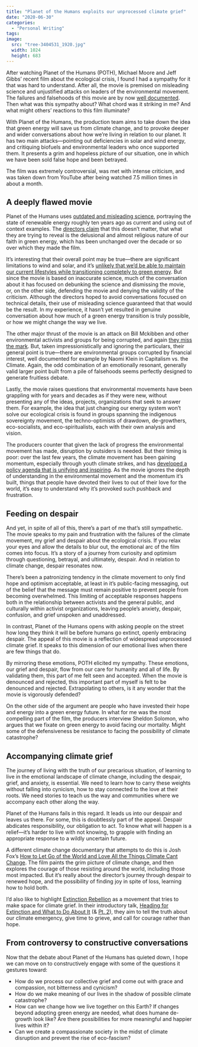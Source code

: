 ```yaml
---
title: "Planet of the Humans exploits our unprocessed climate grief"
date: "2020-06-30"
categories: 
  - "Personal Writing"
tags: 
image: 
  src: "tree-3404531_1920.jpg"
  width: 1024
  height: 683
---
```


After watching Planet of the Humans (POTH), Michael Moore and Jeff Gibbs’ recent film about the ecological crisis, I found I had a sympathy for it that was hard to understand. After all, the movie is premised on misleading science and unjustified attacks on leaders of the environmental movement. The failures and falsehoods of this movie are by now [well documented](http://getenergysmartnow.com/2020/04/25/moores-boorish-planet-of-the-humans-an-annotated-collection/). Then what was this sympathy about? What chord was it striking in me? And what might others’ reactions to this film illuminate?

With Planet of the Humans, the production team aims to take down the idea that green energy will save us from climate change, and to provoke deeper and wider conversations about how we’re living in relation to our planet. It has two main attacks—pointing out deficiencies in solar and wind energy, and critiquing biofuels and environmental leaders who once supported them. It presents a grim and hopeless picture of our situation, one in which we have been sold false hope and been betrayed.

The film was extremely controversial, was met with intense criticism, and was taken down from YouTube after being watched 7.5 million times in about a month.

## A deeply flawed movie

Planet of the Humans uses [outdated and misleading science](https://ketanjoshi.co/2020/04/24/planet-of-the-humans-a-reheated-mess-of-lazy-old-myths/), portraying the state of renewable energy roughly ten years ago as current and using out of context examples. The [directors claim](https://www.youtube.com/watch?v=674qCYOcMXo&t=3173s) that this doesn’t matter, that what they are trying to reveal is the delusional and almost religious nature of our faith in green energy, which has been unchanged over the decade or so over which they made the film.

It’s interesting that their overall point may be true—there are significant limitations to wind and solar, and it’s [unlikely that we’d be able to maintain our current lifestyles while transitioning completely to green energy](https://www.postcarbon.org/review-planet-of-the-humans/). But since the movie is based on inaccurate science, much of the conversation about it has focused on debunking the science and dismissing the movie, or, on the other side, defending the movie and denying the validity of the criticism. Although the directors hoped to avoid conversations focused on technical details, their use of misleading science guaranteed that that would be the result. In my experience, it hasn’t yet resulted in genuine conversation about how much of a green energy transition is truly possible, or how we might change the way we live.

The other major thrust of the movie is an attack on Bill Mckibben and other environmental activists and groups for being corrupted, and again [they miss the mark](https://www.rollingstone.com/politics/political-commentary/bill-mckibben-climate-movement-michael-moore-993073/). But, taken impressionistically and ignoring the particulars, their general point is true—there are environmental groups corrupted by financial interest, well documented for example by Naomi Klein in Capitalism vs. the Climate. Again, the odd combination of an emotionally resonant, generally valid larger point built from a pile of falsehoods seems perfectly designed to generate fruitless debate.

Lastly, the movie raises questions that environmental movements have been grappling with for years and decades as if they were new, without presenting any of the ideas, projects, organizations that seek to answer them. For example, the idea that just changing our energy system won’t solve our ecological crisis is found in groups spanning the indigenous sovereignty movement, the techno-optimists of drawdown, de-growthers, eco-socialists, and eco-spiritualists, each with their own analysis and vision.

The producers counter that given the lack of progress the environmental movement has made, disruption by outsiders is needed. But their timing is poor: over the last few years, the climate movement has been gaining momentum, especially through youth climate strikes, and has [developed a policy agenda that is unifying and inspiring](https://www.vox.com/energy-and-environment/21252892/climate-change-democrats-joe-biden-renewable-energy-unions-environmental-justice). As the movie ignores the depth of understanding in the environmental movement and the momentum it’s built, things that people have devoted their lives to out of their love for the world, it’s easy to understand why it’s provoked such pushback and frustration.

## Feeding on despair

And yet, in spite of all of this, there’s a part of me that’s still sympathetic. The movie speaks to my pain and frustration with the failures of the climate movement, my grief and despair about the ecological crisis. If you relax your eyes and allow the details to blur out, the emotional arc of the film comes into focus. It’s a story of a journey from curiosity and optimism through questioning, betrayal, and ultimately, despair. And in relation to climate change, despair resonates now.

There’s been a patronizing tendency in the climate movement to only find hope and optimism acceptable, at least in it’s public-facing messaging, out of the belief that the message must remain positive to prevent people from becoming overwhelmed. This limiting of acceptable responses happens both in the relationship between activists and the general public, and culturally within activist organizations, leaving people’s anxiety, despair, confusion, and grief unspoken and unaddressed.

In contrast, Planet of the Humans opens with asking people on the street how long they think it will be before humans go extinct, openly embracing despair. The appeal of this movie is a reflection of widespread unprocessed climate grief. It speaks to this dimension of our emotional lives when there are few things that do.

By mirroring these emotions, POTH elicited my sympathy. These emotions, our grief and despair, flow from our care for humanity and all of life. By validating them, this part of me felt seen and accepted. When the movie is denounced and rejected, this important part of myself is felt to be denounced and rejected. Extrapolating to others, is it any wonder that the movie is vigorously defended?

On the other side of the argument are people who have invested their hope and energy into a green energy future. In what for me was the most compelling part of the film, the producers interview Sheldon Solomon, who argues that we fixate on green energy to avoid facing our mortality. Might some of the defensiveness be resistance to facing the possibility of climate catastrophe?

## Accompanying climate grief

The journey of living with the truth of our precarious situation, of learning to live in the emotional landscape of climate change, including the despair, grief, and anxiety, is essential. We need to learn how to carry these weights without falling into cynicism, how to stay connected to the love at their roots. We need stories to teach us the way and communities where we accompany each other along the way.

Planet of the Humans fails in this regard. It leads us into our despair and leaves us there. For some, this is doubtlessly part of the appeal. Despair abdicates responsibility, our obligation to act. To know what will happen is a relief—it’s harder to live with not knowing, to grapple with finding an appropriate response to a wildly uncertain future.

A different climate change documentary that attempts to do this is Josh Fox’s [How to Let Go of the World and Love All the Things Climate Cant Change](https://www.youtube.com/watch?v=gfCKTKRpC0k). The film paints the grim picture of climate change, and then explores the courage of those resisting around the world, including those most impacted. But it’s really about the director’s journey through despair to renewed hope, and the possibility of finding joy in spite of loss, learning how to hold both.

I’d also like to highlight [Extinction Rebellion](http://rebellion.earth) as a movement that tries to make space for climate grief. In their introductory talk, [Heading for Extinction and What to Do About It](https://www.youtube.com/watch?time_continue=1&v=XMzTWwTw_kQ&feature=emb_title) (& [Pt. 2](https://www.youtube.com/watch?time_continue=1&v=2sUlD9ZEifo&feature=emb_title)), they aim to tell the truth about our climate emergency, give time to grieve, and call for courage rather than hope.

## From controversy to constructive conversations

Now that the debate about Planet of the Humans has quieted down, I hope we can move on to constructively engage with some of the questions it gestures toward:

- How do we process our collective grief and come out with grace and compassion, not bitterness and cynicism?
- How do we make meaning of our lives in the shadow of possible climate catastrophe?
- How can we change how we live together on this Earth? If changes beyond adopting green energy are needed, what does humane de-growth look like? Are there possibilities for more meaningful and happier lives within it?
- Can we create a compassionate society in the midst of climate disruption and prevent the rise of eco-fascism?
